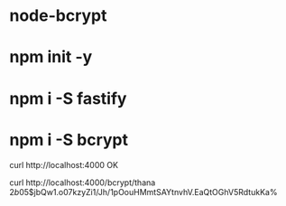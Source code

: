 # node-bcrypt

# npm init -y 

# npm i -S fastify 

# npm i -S bcrypt  

curl http://localhost:4000 
OK

curl http://localhost:4000/bcrypt/thana
$2b$05$jbQw1.o07kzyZi1/Jh/1pOouHMmtSAYtnvhV.EaQtOGhV5RdtukKa% 